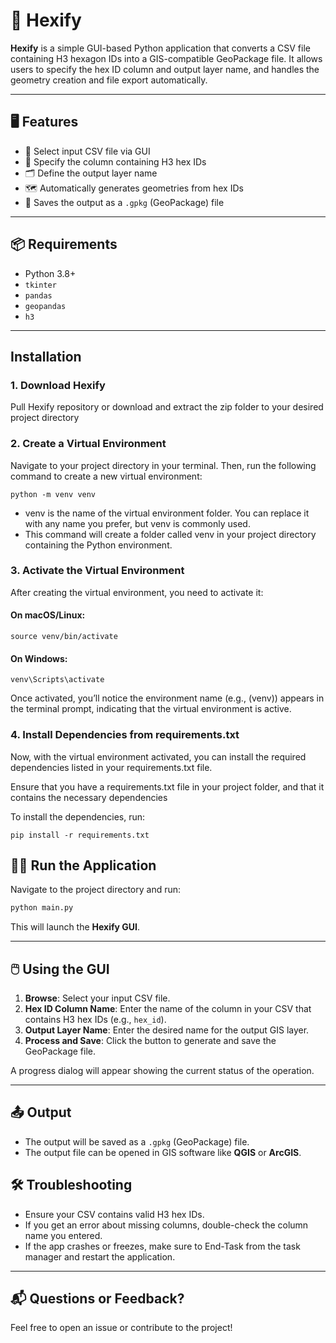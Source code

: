 
# 🧭 Hexify

**Hexify** is a simple GUI-based Python application that converts a CSV file containing H3 hexagon IDs into a GIS-compatible GeoPackage file. It allows users to specify the hex ID column and output layer name, and handles the geometry creation and file export automatically.

---


## 🖥️ Features

- 📂 Select input CSV file via GUI
- 🔢 Specify the column containing H3 hex IDs
- 🗂️ Define the output layer name
- 🗺️ Automatically generates geometries from hex IDs
- 💾 Saves the output as a `.gpkg` (GeoPackage) file

---


## 📦 Requirements

- Python 3.8+
- `tkinter`
- `pandas`
- `geopandas`
- `h3`

---

## Installation

### 1. Download Hexify
Pull Hexify repository or download and extract the zip folder to your desired project directory

### 2. Create a Virtual Environment
Navigate to your project directory in your terminal. Then, run the following command to create a new virtual environment:

```
python -m venv venv
```
- venv is the name of the virtual environment folder. You can replace it with any name you prefer, but venv is commonly used.
- This command will create a folder called venv in your project directory containing the Python environment.

### 3. Activate the Virtual Environment
After creating the virtual environment, you need to activate it:

#### On macOS/Linux:
```
source venv/bin/activate
```
#### On Windows:
```
venv\Scripts\activate
```
Once activated, you’ll notice the environment name (e.g., (venv)) appears in the terminal prompt, indicating that the virtual environment is active.

### 4. Install Dependencies from requirements.txt
Now, with the virtual environment activated, you can install the required dependencies listed in your requirements.txt file.

Ensure that you have a requirements.txt file in your project folder, and that it contains the necessary dependencies

To install the dependencies, run:

```
pip install -r requirements.txt
```


## 🏃‍♂️ Run the Application

Navigate to the project directory and run:

```bash
python main.py
```

This will launch the **Hexify GUI**.

---

## 🖱️ Using the GUI

1. **Browse**: Select your input CSV file.
2. **Hex ID Column Name**: Enter the name of the column in your CSV that contains H3 hex IDs (e.g., `hex_id`).
3. **Output Layer Name**: Enter the desired name for the output GIS layer.
4. **Process and Save**: Click the button to generate and save the GeoPackage file.

A progress dialog will appear showing the current status of the operation.

---

## 📤 Output

- The output will be saved as a `.gpkg` (GeoPackage) file.
- The output file can be opened in GIS software like **QGIS** or **ArcGIS**.



## 🛠️ Troubleshooting

- Ensure your CSV contains valid H3 hex IDs.
- If you get an error about missing columns, double-check the column name you entered.
- If the app crashes or freezes, make sure to End-Task from the task manager and restart the application.
---

## 📬 Questions or Feedback?

Feel free to open an issue or contribute to the project!
